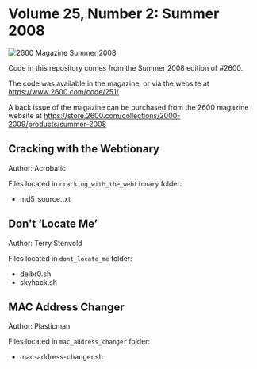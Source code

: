 # Volume 25, Number 2: Summer 2008

![2600 Magazine Summer 2008](https://www.2600.com/sites/default/files/styles/large/public/su081.gif)

Code in this repository comes from the Summer 2008 edition of #2600.

The code was available in the magazine, or via the website at https://www.2600.com/code/251/

A back issue of the magazine can be purchased from the 2600 magazine website at https://store.2600.com/collections/2000-2009/products/summer-2008

## Cracking with the Webtionary

Author: Acrobatic

Files located in `cracking_with_the_webtionary` folder:

* md5_source.txt

## Don't ‘Locate Me’

Author: Terry Stenvold

Files located in `dont_locate_me` folder:

* delbr0.sh
* skyhack.sh

## MAC Address Changer

Author: Plasticman

Files located in `mac_address_changer` folder:

* mac-address-changer.sh
